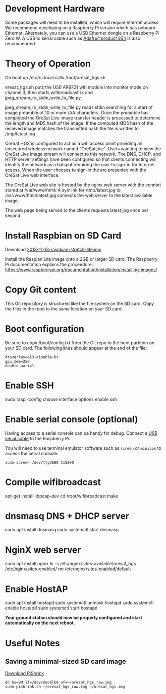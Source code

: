 # Development Hardware
Some packages will need to be installed, which will require Internet access.  We recommend developing on a Raspberry Pi version which has onboard Ethernet.
Alternately, you can use a USB Ethernet dongle on a Raspberry Pi Zero W.  A USB to serial cable such as [Adafruit product 954](https://www.adafruit.com/product/954) is also recommended.

# Theory of Operation
On boot up /etc/rc.local calls /root/oresat_hgs.sh

oresat_hgs.sh puts the USB AR9721 wifi module into monitor mode on channel 3, then starts wifibroadcast rx and jpeg_stream_rx_stdin_write_to_file.py.

jpeg_stream_rx_stdin_write_to_file.py reads stdin searching for a start of image preamble of 10 or more \AA characters.  Once the preamble has completed the OreSat Live image transfer header is processed to determine the length and MD5 hash of the image.  If the computed MD5 hash of the recieved image matches the transmitted hash the file is written to /tmp/latest.jpg  

OreSat HGS is configured to act as a wifi access point providing an unsecured wireless network named "OreSatLive".  Users wanting to view the OreSat Live image stream will connect to this network.  The DNS, DHCP, and HTTP server settings have been configured so that clients connecting will identify the network as a hotspot requiring the user to sign-in for Internet access.  When the user chooses to sign-in the are presented with the OreSat Live web interface. 

The OreSat Live web site is hosted by the nginx web server with the conntet stored at /var/www/html/  A symlink for /tmp/latest.jpg to /var/www/html/latest.jpg connects the web server to the latest available image.

The web page being served to the clients requests latest.jpg once per second.

# Install Raspbian on SD Card
Download [2018-11-13-raspbian-stretch-lite.img](https://downloads.raspberrypi.org/raspbian_lite/images/raspbian_lite-2018-11-15/2018-11-13-raspbian-stretch-lite.zip)

Install the Raspian Lite image onto a 2GB or larger SD card.  The Raspberry Pi documentation explains the proceedure:
https://www.raspberrypi.org/documentation/installation/installing-images/


# Copy Git content
This Git repository is structured like the file system on the SD card.  Copy the files in the repo to the same location on your SD card.


# Boot configuration
Be sure to copy /boot/config.txt from the Git repo to the boot partition on your SD card.  The following lines should appear at the end of the file: 
```
dtoverlay=pi3-disable-bt
gpu_mem=256
enable_uart=1
```


# Enable SSH
sudo raspi-config
choose interface options
enable ssh


# Enable serial console (optional)
Having access to a serial console can be handy for debug.  Connect a [USB serial cable](https://elinux.org/RPi_Serial_Connection) to the Raspberry Pi.

You will need to use terminal emulator software such as `screen` or `minicom` to access the serial console.

```
sudo screen /dev/ttyUSB0 115200
```


# Compile wifibroadcast
apt-get install libpcap-dev
cd /root/wifibroadcast
make


# dnsmasq DNS + DHCP server
sudo apt install dnsmasq
sudo systemctl start dnsmasq


# NginX web server
sudo apt install nginx
ln -s /etc/nginx/sites-available/oresat_hgs /etc/nginx/sites-enabled/
rm /etc/nginx/sites-enabled/default


# Enable HostAP
sudo apt install hostapd
sudo systemctl unmask hostapd
sudo systemctl enable hostapd
sudo systemctl start hostapd


**Your ground station should now be properly configured and start automatically on the next reboot.**


# Useful Notes
## Saving a minimal-sized SD card image
[Download PiShrink](https://github.com/Drewsif/PiShrink)
```
dd bs=8M if=/dev/mmcblk0 of=~/oresat_hgs_raw.img
sudo pishrink.sh ~/oresat_hgs_raw.img ~/oresat_hgs.img
```